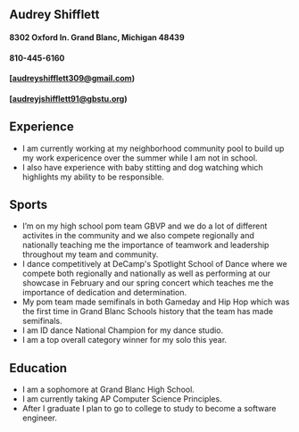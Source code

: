 ## Audrey Shifflett 
####  8302 Oxford ln. Grand Blanc, Michigan 48439
####  810-445-6160
####  [audreyshifflett309@gmail.com)
####  [audreyjshifflett91@gbstu.org)

## Experience 
-  I am currently working at my neighborhood community pool to build up my work expericence over the summer while I am not in school.
-  I also have experience with baby stitting and dog watching which highlights my ability to be responsible.

## Sports 
-  I’m on my high school pom team GBVP and we do a lot of different activites in the community and we also compete regionally and nationally teaching me the importance of teamwork and leadership throughout my team and community.
-  I dance competitively at DeCamp's Spotlight School of Dance where we compete both regionally and nationally as well as performing at our showcase in February and our spring concert which teaches me the importance of dedication and determination.
-  My pom team made semifinals in both Gameday and Hip Hop which was the first time in Grand Blanc Schools history that the team has made semifinals.
-  I am ID dance National Champion for my dance studio.
-  I am a top overall category winner for my solo this year.

## Education
- I am a sophomore at Grand Blanc High School.
- I am currently taking AP Computer Science Principles.
- After I graduate I plan to go to college to study to become a software engineer.

  
  

